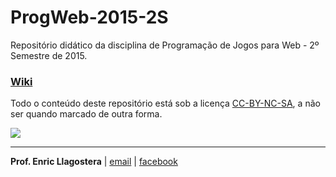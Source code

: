 # ProgWeb-2015-2S

Repositório didático da disciplina de Programação de Jogos para Web - 2º Semestre de 2015.

### [Wiki](https://github.com/puccjogos/ProgWeb-2015-2S/wiki)

Todo o conteúdo deste repositório está sob a licença [CC-BY-NC-SA](https://creativecommons.org/licenses/by-nc-sa/4.0/), a não ser quando marcado de outra forma. 

[![](https://licensebuttons.net/l/by-nc-sa/3.0/88x31.png)](https://creativecommons.org/licenses/by-nc-sa/4.0/)

---
**Prof. Enric Llagostera** | [email](mailto:enricllagostera@gmail.com) | [facebook](http://www.facebook.com/enricllagostera)
